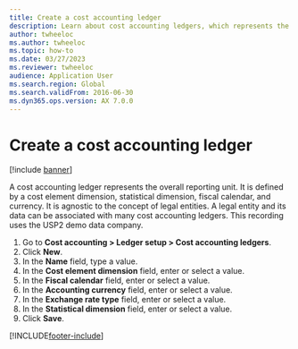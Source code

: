 ```yaml
---
title: Create a cost accounting ledger
description: Learn about cost accounting ledgers, which represents the overall reporting unit, including a step-by-step process on creating a cost accounting ledger.
author: twheeloc
ms.author: twheeloc
ms.topic: how-to
ms.date: 03/27/2023
ms.reviewer: twheeloc
audience: Application User
ms.search.region: Global
ms.search.validFrom: 2016-06-30
ms.dyn365.ops.version: AX 7.0.0
---
```


# Create a cost accounting ledger

[!include [banner](../../includes/banner.md)]

A cost accounting ledger represents the overall reporting unit. It is defined by a cost element dimension, statistical dimension, fiscal calendar, and currency. It is agnostic to the concept of legal entities. A legal entity and its data can be associated with many cost accounting ledgers. This recording uses the USP2 demo data company.

1. Go to **Cost accounting > Ledger setup > Cost accounting ledgers**.
2. Click **New**.
3. In the **Name** field, type a value.
4. In the **Cost element dimension** field, enter or select a value.
5. In the **Fiscal calendar** field, enter or select a value.
6. In the **Accounting currency** field, enter or select a value.
7. In the **Exchange rate type** field, enter or select a value.
8. In the **Statistical dimension** field, enter or select a value.
9. Click **Save**.



[!INCLUDE[footer-include](../../../includes/footer-banner.md)]
